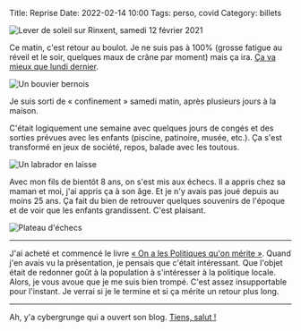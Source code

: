 Title: Reprise
Date: 2022-02-14 10:00
Tags: perso, covid
Category: billets

![Lever de soleil sur Rinxent, samedi 12 février 2021]({static}/images/reprise/IMG_4903.jpg#full "Lever de soleil sur Rinxent, samedi 12 février 2021")

Ce matin, c'est retour au boulot. Je ne suis pas à 100% (grosse fatigue au réveil et le soir, quelques maux de crâne par moment) mais ça ira. [Ça va mieux que lundi dernier]({filename}Positif.md).

![Un bouvier bernois]({static}/images/reprise/IMG_4884.jpg#mid "Un bouvier bernois")

Je suis sorti de « confinement » samedi matin, après plusieurs jours à la maison.

C'était logiquement une semaine avec quelques jours de congés et des sorties prévues avec les enfants (piscine, patinoire, musée, etc.). Ça s'est transformé en jeux de société, repos, balade avec les toutous.

![Un labrador en laisse]({static}/images/reprise/IMG_4885.jpg#mid "Un labrador en laisse")

Avec mon fils de bientôt 8 ans, on s'est mis aux échecs. Il a appris chez sa maman et moi, j'ai appris ça à son âge. Et je n'y avais pas joué depuis au moins 25 ans. Ça fait du bien de retrouver quelques souvenirs de l'époque et de voir que les enfants grandissent. C'est plaisant.

![Plateau d'échecs]({static}/images/reprise/IMG_4866.jpg#mid "Plateau d'échecs")

---


J'ai acheté et commencé le livre [« On a les Politiques qu'on mérite »](https://www.fayard.fr/documents-temoignages/les-politiques-quon-merite-9782213720845). Quand j'en avais vu la présentation, je pensais que c'était intéressant. Que l'objet était de redonner goût à la population à s'intéresser à la politique locale. Alors, je vous avoue que je me suis bien trompé. C'est assez insupportable pour l'instant. Je verrai si je le termine et si ça mérite un retour plus long.

---

Ah, y'a cybergrunge qui a ouvert son blog. [Tiens, salut !](https://blog.cybergrunge.dev/tiens-salut)
